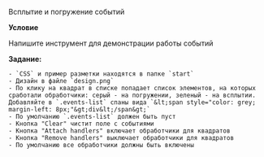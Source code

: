Всплытие и погружение событий

**Условие**

Напишите инструмент для демонстрации работы событий

**Задание:**

    - `CSS` и пример разметки находятся в папке `start`
    - Дизайн в файле `design.png`
    - По клику на квадрат в списке попадает список элементов, на которых сработали обработчики: серый - на погружении, зеленый - на всплытии. Добавляйте в `.events-list` спаны вида `&lt;span style="color: grey; margin-left: 8px;"&gt;div&lt;/span&gt;`
    - По умолчанию `.events-list` должен быть пуст
    - Кнопка "Clear" чистит поле с событиями
    - Кнопка "Attach handlers" включает обработчики для квадратов
    - Кнопка "Remove handlers" выключает обработчики для квадратов
    - По умолчанию все обработчики должны быть включены
